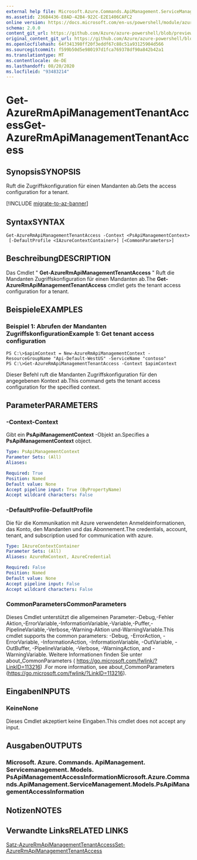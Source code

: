 ```yaml
---
external help file: Microsoft.Azure.Commands.ApiManagement.ServiceManagement.dll-Help.xml
ms.assetid: 236B4436-E8AD-42B4-922C-E2E1406CAFC2
online version: https://docs.microsoft.com/en-us/powershell/module/azurerm.apimanagement/get-azurermapimanagementtenantaccess
schema: 2.0.0
content_git_url: https://github.com/Azure/azure-powershell/blob/preview/src/ResourceManager/ApiManagement/Commands.ApiManagement/help/Get-AzureRmApiManagementTenantAccess.md
original_content_git_url: https://github.com/Azure/azure-powershell/blob/preview/src/ResourceManager/ApiManagement/Commands.ApiManagement/help/Get-AzureRmApiManagementTenantAccess.md
ms.openlocfilehash: 64f341398ff20f3eddf67c88c51a93125904d566
ms.sourcegitcommit: f599b50d5e980197d1fca769378df90a842b42a1
ms.translationtype: MT
ms.contentlocale: de-DE
ms.lasthandoff: 08/20/2020
ms.locfileid: "93483214"
---
```

# <span data-ttu-id="8d1b7-101">Get-AzureRmApiManagementTenantAccess</span><span class="sxs-lookup"><span data-stu-id="8d1b7-101">Get-AzureRmApiManagementTenantAccess</span></span>

## <span data-ttu-id="8d1b7-102">Synopsis</span><span class="sxs-lookup"><span data-stu-id="8d1b7-102">SYNOPSIS</span></span>
<span data-ttu-id="8d1b7-103">Ruft die Zugriffskonfiguration für einen Mandanten ab.</span><span class="sxs-lookup"><span data-stu-id="8d1b7-103">Gets the access configuration for a tenant.</span></span>

[!INCLUDE [migrate-to-az-banner](../../includes/migrate-to-az-banner.md)]

## <span data-ttu-id="8d1b7-104">Syntax</span><span class="sxs-lookup"><span data-stu-id="8d1b7-104">SYNTAX</span></span>

```
Get-AzureRmApiManagementTenantAccess -Context <PsApiManagementContext>
 [-DefaultProfile <IAzureContextContainer>] [<CommonParameters>]
```

## <span data-ttu-id="8d1b7-105">Beschreibung</span><span class="sxs-lookup"><span data-stu-id="8d1b7-105">DESCRIPTION</span></span>
<span data-ttu-id="8d1b7-106">Das Cmdlet " **Get-AzureRmApiManagementTenantAccess** " Ruft die Mandanten Zugriffskonfiguration für einen Mandanten ab.</span><span class="sxs-lookup"><span data-stu-id="8d1b7-106">The **Get-AzureRmApiManagementTenantAccess** cmdlet gets the tenant access configuration for a tenant.</span></span>

## <span data-ttu-id="8d1b7-107">Beispiele</span><span class="sxs-lookup"><span data-stu-id="8d1b7-107">EXAMPLES</span></span>

### <span data-ttu-id="8d1b7-108">Beispiel 1: Abrufen der Mandanten Zugriffskonfiguration</span><span class="sxs-lookup"><span data-stu-id="8d1b7-108">Example 1: Get tenant access configuration</span></span>
```
PS C:\>$apimContext = New-AzureRmApiManagementContext -ResourceGroupName "Api-Default-WestUS" -ServiceName "contoso"
PS C:\>Get-AzureRmApiManagementTenantAccess -Context $apimContext 
```

<span data-ttu-id="8d1b7-109">Dieser Befehl ruft die Mandanten Zugriffskonfiguration für den angegebenen Kontext ab.</span><span class="sxs-lookup"><span data-stu-id="8d1b7-109">This command gets the tenant access configuration for the specified context.</span></span>

## <span data-ttu-id="8d1b7-110">Parameter</span><span class="sxs-lookup"><span data-stu-id="8d1b7-110">PARAMETERS</span></span>

### <span data-ttu-id="8d1b7-111">-Context</span><span class="sxs-lookup"><span data-stu-id="8d1b7-111">-Context</span></span>
<span data-ttu-id="8d1b7-112">Gibt ein **PsApiManagementContext** -Objekt an.</span><span class="sxs-lookup"><span data-stu-id="8d1b7-112">Specifies a **PsApiManagementContext** object.</span></span>

```yaml
Type: PsApiManagementContext
Parameter Sets: (All)
Aliases: 

Required: True
Position: Named
Default value: None
Accept pipeline input: True (ByPropertyName)
Accept wildcard characters: False
```

### <span data-ttu-id="8d1b7-113">-DefaultProfile</span><span class="sxs-lookup"><span data-stu-id="8d1b7-113">-DefaultProfile</span></span>
<span data-ttu-id="8d1b7-114">Die für die Kommunikation mit Azure verwendeten Anmeldeinformationen, das Konto, den Mandanten und das Abonnement.</span><span class="sxs-lookup"><span data-stu-id="8d1b7-114">The credentials, account, tenant, and subscription used for communication with azure.</span></span>
 
```yaml
Type: IAzureContextContainer
Parameter Sets: (All)
Aliases: AzureRmContext, AzureCredential

Required: False
Position: Named
Default value: None
Accept pipeline input: False
Accept wildcard characters: False
```

### <span data-ttu-id="8d1b7-115">CommonParameters</span><span class="sxs-lookup"><span data-stu-id="8d1b7-115">CommonParameters</span></span>
<span data-ttu-id="8d1b7-116">Dieses Cmdlet unterstützt die allgemeinen Parameter:-Debug,-Fehler Aktion,-ErrorVariable,-InformationVariable,-Variable,-Puffer,-PipelineVariable,-Verbose,-Warning-Aktion und-WarningVariable.</span><span class="sxs-lookup"><span data-stu-id="8d1b7-116">This cmdlet supports the common parameters: -Debug, -ErrorAction, -ErrorVariable, -InformationAction, -InformationVariable, -OutVariable, -OutBuffer, -PipelineVariable, -Verbose, -WarningAction, and -WarningVariable.</span></span> <span data-ttu-id="8d1b7-117">Weitere Informationen finden Sie unter about_CommonParameters ( https://go.microsoft.com/fwlink/?LinkID=113216) .</span><span class="sxs-lookup"><span data-stu-id="8d1b7-117">For more information, see about_CommonParameters (https://go.microsoft.com/fwlink/?LinkID=113216).</span></span>

## <span data-ttu-id="8d1b7-118">Eingaben</span><span class="sxs-lookup"><span data-stu-id="8d1b7-118">INPUTS</span></span>

### <span data-ttu-id="8d1b7-119">Keine</span><span class="sxs-lookup"><span data-stu-id="8d1b7-119">None</span></span>
<span data-ttu-id="8d1b7-120">Dieses Cmdlet akzeptiert keine Eingaben.</span><span class="sxs-lookup"><span data-stu-id="8d1b7-120">This cmdlet does not accept any input.</span></span>

## <span data-ttu-id="8d1b7-121">Ausgaben</span><span class="sxs-lookup"><span data-stu-id="8d1b7-121">OUTPUTS</span></span>

### <span data-ttu-id="8d1b7-122">Microsoft. Azure. Commands. ApiManagement. Servicemanagement. Models. PsApiManagementAccessInformation</span><span class="sxs-lookup"><span data-stu-id="8d1b7-122">Microsoft.Azure.Commands.ApiManagement.ServiceManagement.Models.PsApiManagementAccessInformation</span></span>

## <span data-ttu-id="8d1b7-123">Notizen</span><span class="sxs-lookup"><span data-stu-id="8d1b7-123">NOTES</span></span>

## <span data-ttu-id="8d1b7-124">Verwandte Links</span><span class="sxs-lookup"><span data-stu-id="8d1b7-124">RELATED LINKS</span></span>

[<span data-ttu-id="8d1b7-125">Satz-AzureRmApiManagementTenantAccess</span><span class="sxs-lookup"><span data-stu-id="8d1b7-125">Set-AzureRmApiManagementTenantAccess</span></span>](./Set-AzureRmApiManagementTenantAccess.md)


